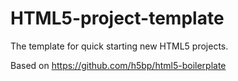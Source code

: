HTML5-project-template
======================

The template for quick starting new HTML5 projects.

Based on https://github.com/h5bp/html5-boilerplate
